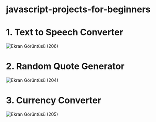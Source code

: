 # javascript-projects-for-beginners

# 1. Text to Speech Converter
![Ekran Görüntüsü (206)](https://user-images.githubusercontent.com/85782760/226145980-3b8e797b-5966-4554-bf5c-abdcd2560176.png)

# 2. Random Quote Generator
![Ekran Görüntüsü (204)](https://user-images.githubusercontent.com/85782760/226146073-3f858a3d-c1f1-44d8-a246-d3f857418335.png)

# 3. Currency Converter
![Ekran Görüntüsü (205)](https://user-images.githubusercontent.com/85782760/226146089-5eb7b78a-2cc1-40f8-814e-4948b53a9594.png)
